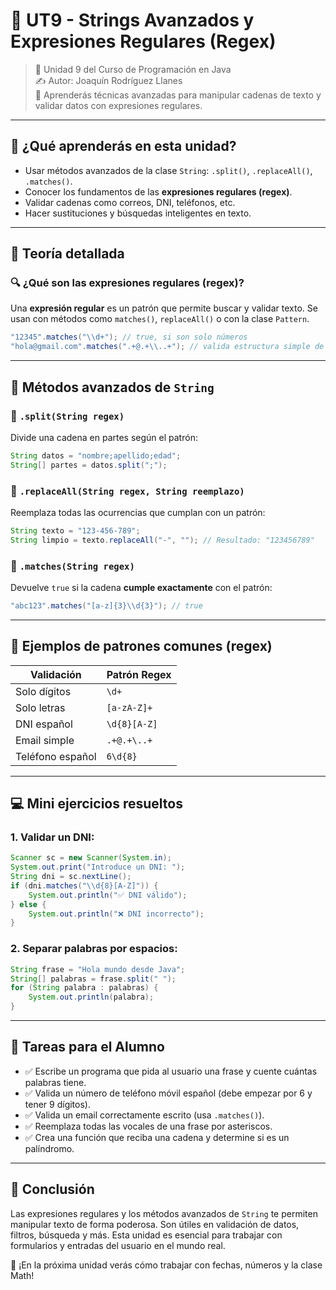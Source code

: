 # 📘 UT9 - Strings Avanzados y Expresiones Regulares (Regex)

> 📆 Unidad 9 del Curso de Programación en Java  
> ✍️ Autor: Joaquín Rodríguez Llanes  
> 🔹 Aprenderás técnicas avanzadas para manipular cadenas de texto y validar datos con expresiones regulares.

---

## 🌟 ¿Qué aprenderás en esta unidad?

- Usar métodos avanzados de la clase `String`: `.split()`, `.replaceAll()`, `.matches()`.
- Conocer los fundamentos de las **expresiones regulares (regex)**.
- Validar cadenas como correos, DNI, teléfonos, etc.
- Hacer sustituciones y búsquedas inteligentes en texto.

---

## 🧠 Teoría detallada

### 🔍 ¿Qué son las expresiones regulares (regex)?

Una **expresión regular** es un patrón que permite buscar y validar texto. Se usan con métodos como `matches()`, `replaceAll()` o con la clase `Pattern`.

```java
"12345".matches("\\d+"); // true, si son solo números
"hola@gmail.com".matches(".+@.+\\..+"); // valida estructura simple de email
```

---

## 🔧 Métodos avanzados de `String`

### 🔹 `.split(String regex)`
Divide una cadena en partes según el patrón:
```java
String datos = "nombre;apellido;edad";
String[] partes = datos.split(";");
```

### 🔹 `.replaceAll(String regex, String reemplazo)`
Reemplaza todas las ocurrencias que cumplan con un patrón:
```java
String texto = "123-456-789";
String limpio = texto.replaceAll("-", ""); // Resultado: "123456789"
```

### 🔹 `.matches(String regex)`
Devuelve `true` si la cadena **cumple exactamente** con el patrón:
```java
"abc123".matches("[a-z]{3}\\d{3}"); // true
```

---

## 🔣 Ejemplos de patrones comunes (regex)

| Validación       | Patrón Regex                   |
|------------------|---------------------------------|
| Solo dígitos     | `\d+`                          |
| Solo letras      | `[a-zA-Z]+`                    |
| DNI español      | `\d{8}[A-Z]`                   |
| Email simple     | `.+@.+\..+`                    |
| Teléfono español | `6\d{8}`                       |

---

## 💻 Mini ejercicios resueltos

### 1. Validar un DNI:
```java
Scanner sc = new Scanner(System.in);
System.out.print("Introduce un DNI: ");
String dni = sc.nextLine();
if (dni.matches("\\d{8}[A-Z]")) {
    System.out.println("✅ DNI válido");
} else {
    System.out.println("❌ DNI incorrecto");
}
```

### 2. Separar palabras por espacios:
```java
String frase = "Hola mundo desde Java";
String[] palabras = frase.split(" ");
for (String palabra : palabras) {
    System.out.println(palabra);
}
```

---

## 🎯 Tareas para el Alumno

- ✅ Escribe un programa que pida al usuario una frase y cuente cuántas palabras tiene.
- ✅ Valida un número de teléfono móvil español (debe empezar por 6 y tener 9 dígitos).
- ✅ Valida un email correctamente escrito (usa `.matches()`).
- ✅ Reemplaza todas las vocales de una frase por asteriscos.
- ✅ Crea una función que reciba una cadena y determine si es un palíndromo.

---

## 📌 Conclusión

Las expresiones regulares y los métodos avanzados de `String` te permiten manipular texto de forma poderosa. Son útiles en validación de datos, filtros, búsqueda y más. Esta unidad es esencial para trabajar con formularios y entradas del usuario en el mundo real.

🧩 ¡En la próxima unidad verás cómo trabajar con fechas, números y la clase Math!